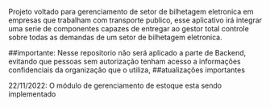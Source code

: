 Projeto voltado para gerenciamento de setor de bilhetagem eletronica em empresas que trabalham com transporte publico, esse aplicativo irá integrar uma serie de componentes capazes de entregar ao gestor total controle sobre todas as demandas de um setor de bilhetagem eletronica.

##importante:
Nesse repositorio não será aplicado a parte de Backend, evitando que pessoas sem autorização tenham acesso a informações confidenciais da organização que o utiliza,
##atualizações importantes 

22/11/2022:
O módulo de gerenciamento de estoque esta sendo implementado
